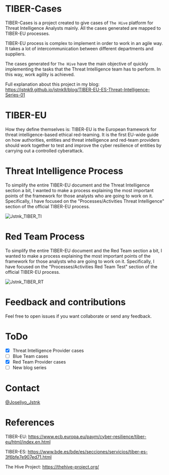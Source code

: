 # TIBER-Cases
TIBER-Cases is a project created to give cases of `The Hive` platform for Threat Intelligence Analysts mainly. All the cases generated are mapped to TIBER-EU processes.

TIBER-EU process is complex to implement in order to work in an agile way. It takes a lot of intercommunication between different departments and suppliers.

The cases generated for `The Hive` have the main objective of quickly implementing the tasks that the Threat Intelligence team has to perform. In this way, work agility is achieved.

Full explanation about this project in my blog: https://jstnk9.github.io/jstnk9/blog/TIBER-EU-ES-Threat-Intelligence-Series-01

# TIBER-EU
How they define themselves is: TIBER-EU is the European framework for threat intelligence-based ethical red-teaming. It is the first EU-wide guide on how authorities, entities and threat intelligence and red-team providers should work together to test and improve the cyber resilience of entities by carrying out a controlled cyberattack.

# Threat Intelligence Process
To simplify the entire TIBER-EU document and the Threat Intelligence section a bit, I wanted to make a process explaining the most important points of the framework for those analysts who are going to work on it. Specifically, I have focused on the "Processes/Activities Threat Intelligence" section of the official TIBER-EU process.

![Jstnk_TIBER_TI](https://raw.githubusercontent.com/jstnk9/TIBER-Cases/main/img/TIBER-EU_Testing_Threat_Intelligence.jpg)

# Red Team Process
To simplify the entire TIBER-EU document and the Red Team section a bit, I wanted to make a process explaining the most important points of the framework for those analysts who are going to work on it. Specifically, I have focused on the "Processes/Activities Red Team Test" section of the official TIBER-EU process.

![Jstnk_TIBER_RT](https://raw.githubusercontent.com/jstnk9/TIBER-Cases/main/img/TIBER-EU_Testing_Red_Team.jpg)

# Feedback and contributions
Feel free to open issues if you want collaborate or send any feedback.

# ToDo
- [x] Threat Intelligence Provider cases
- [ ] Blue Team cases
- [x] Red Team Provider cases
- [ ] New blog series

# Contact
[@Joseliyo_Jstnk](https://twitter.com/Joseliyo_Jstnk)

# References
TIBER-EU: https://www.ecb.europa.eu/paym/cyber-resilience/tiber-eu/html/index.en.html

TIBER-ES: https://www.bde.es/bde/es/secciones/servicios/tiber-es-3f6bfe7e907ed71.html

The Hive Project: https://thehive-project.org/
